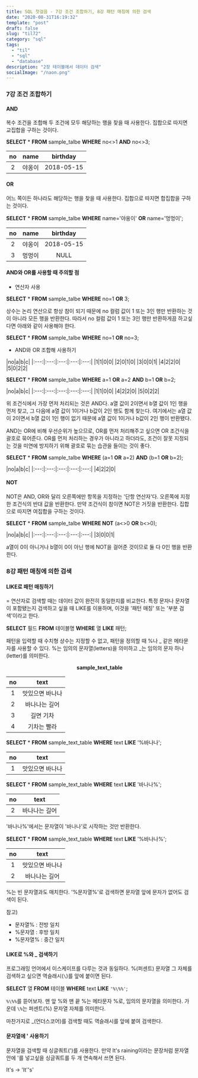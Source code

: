 ```yaml
---
title: SQL 첫걸음 - 7강 조건 조합하기, 8강 패턴 매칭에 의한 검색
date: "2020-08-31T16:19:32"
template: "post"
draft: false
slug: "til72"
category: "sql"
tags:
  - "til"
  - "sql"
  - "database"
description: "2장 테이블에서 데이터 검색"
socialImage: "/naon.png"
---
```


### 7강 조건 조합하기
#### AND
복수 조건을 조합해 두 조건에 모두 해당하는 행을 찾을 때 사용한다. 집합으로 따지면 교집합을 구하는 것이다.

**SELECT** * **FROM** sample_talbe **WHERE** no<>1 **AND** no<>3;

|no|name|birthday|
|:---:|:---:|:---:|
|2|야옹이|2018-05-15|

#### OR
어느 쪽이든 하나라도 해당하는 행을 찾을 때 사용한다. 집합으로 따지면 합집합을 구하는 것이다.

**SELECT** * **FROM** sample_talbe **WHERE** name='야옹이' **OR** name='멍멍이';

|no|name|birthday|
|:---:|:---:|:---:|
|2|야옹이|2018-05-15|
|3|멍멍이|NULL|

#### AND와 OR를 사용할 때 주의할 점
- 연산자 사용

**SELECT** * **FROM** sample_talbe **WHERE** no=1 **OR** 3;

상수는 논리 연산으로 항상 참이 되기 때문에 no 컬럼 값이 1 또는 3인 행만 반환하는 것이 아니라 모든 행을 반환한다. 따라서 no 컬럼 값이 1 또는 3인 행만 반환하게끔 하고싶다면 아래와 같이 사용해야 한다.

**SELECT** * **FROM** sample_talbe **WHERE** no=1 **OR** no=3;

- AND와 OR 조합해 사용하기

|no|a|b|c|
|:---:|:---:|:---:|:---:|:---:|
|1|1|0|0|
|2|0|1|0|
|3|0|0|1|
|4|2|2|0|
|5|0|2|2|

**SELECT** * **FROM** sample_talbe **WHERE** a=1 **OR** a=2 **AND** b=1 **OR** b=2;

|no|a|b|c|
|:---:|:---:|:---:|:---:|:---:|
|1|1|0|0|
|4|2|2|0|
|5|0|2|2|

위 조건식에서 가장 먼저 처리되는 것은 AND다. a열 값이 2이면서 b열 값이 1인 행을 먼저 찾고, 그 다음에 a열 값이 1이거나 b값이 2인 행도 함께 찾는다. 여기에서는 a열 값이 2이면서 b열 값이 1인 행이 없기 때문에 a열 값이 1이거나 b값이 2인 행이 반환됐다.

AND는 OR에 비해 우선순위가 높으므로, OR를 먼저 처리해주고 싶으면 OR 조건식을 괄호로 묶어준다. OR를 먼저 처리하는 경우가 아니라고 하더라도, 조건이 잘못 지정되는 것을 미연에 방지하기 위해 괄호로 묶는 습관을 들이는 것이 좋다.

**SELECT** * **FROM** sample_talbe **WHERE** (a=1 **OR** a=2) **AND** (b=1 **OR** b=2);

|no|a|b|c|
|:---:|:---:|:---:|:---:|:---:|
|4|2|2|0|

#### NOT
NOT은 AND, OR와 달리 오른쪽에만 항목을 지정하는 '단항 연산자'다. 오른쪽에 지정한 조건식의 반대 값을 반환한다. 만약 조건식이 참이면 NOT은 거짓을 반환한다. 집합으로 따지면 여집합을 구하는 것이다.

**SELECT** * **FROM** sample_talbe **WHERE NOT** (a<>0 **OR** b<>0);

|no|a|b|c|
|:---:|:---:|:---:|:---:|:---:|
|3|0|0|1|

a열이 0이 아니거나 b열이 0이 아닌 행에 NOT을 걸어준 것이므로 둘 다 0인 행을 반환한다.

### 8강 패턴 매칭에 의한 검색
#### LIKE로 패턴 매칭하기
= 연산자로 검색할 때는 데이터 값이 완전히 동일한지를 비교한다. 특정 문자나 문자열이 포함됐는지 검색하고 싶을 때 LIKE를 이용하며, 이것을 '패턴 매칭' 또는 '부분 검색'이라고 한다.

**SELECT** 필드 **FROM** 테이블명 **WHERE** 열 **LIKE** 패턴;

패턴을 입력할 때 수치형 상수는 지정할 수 없고, 패턴을 정의할 때 %나 _ 같은 메타문자를 사용할 수 있다. %는 임의의 문자열(letters)을 의미하고 _는 임의의 문자 하나(letter)를 의미한다.

**<center>sample_text_table</center>**

|no|text|
|:---:|:---:|
|1|맛있으면 바나나|
|2|바나나는 길어|
|3|길면 기차|
|4|기차는 빨라|

**SELECT** * **FROM** sample_text_table **WHERE** text **LIKE** '%바나나';

|no|text|
|:---:|:---:|
|1|맛있으면 바나나|

**SELECT** * **FROM** sample_text_table **WHERE** text **LIKE** '바나나%';

|no|text|
|:---:|:---:|
|2|바나나는 길어|

'바나나%'에서는 문자열이 '바나나'로 시작하는 것만 반환한다.

**SELECT** * **FROM** sample_text_table **WHERE** text **LIKE** '%바나나%';

|no|text|
|:---:|:---:|
|1|맛있으면 바나나|
|2|바나나는 길어|

%는 빈 문자열과도 매치한다. '%문자열%'로 검색하면 문자열 앞에 문자가 없어도 검색이 된다.

참고)
- 문자열% : 전방 일치
- %문자열 : 후방 일치
- %문자열% : 중간 일치

#### LIKE로 %와 _ 검색하기
프로그래밍 언어에서 이스케이프를 다루는 것과 동일하다. %(퍼센트) 문자열 그 자체를 검색하고 싶으면 역슬래시(`\`)를 앞에 붙이면 된다.

**SELECT** 열 **FROM** 테이블 **WHERE** text **LIKE** `'%\%%'`;

`%\%%`를 뜯어보자. 맨 앞 %와 맨 끝 %는 메타문자 %로, 임의의 문자열을 의미한다. 가운데 `\%`는 퍼센트(%) 문자열 자체를 의미한다.

마찬가지로 _(언더스코어)를 검색할 때도 역슬래시를 앞에 붙여 검색한다.

#### 문자열에 ' 사용하기
문자열을 검색할 때 싱글쿼트(')를 사용한다. 만약 It's raining이라는 문장처럼 문자열 안에 '를 넣고싶을 싱글쿼트를 두 개 연속해서 쓰면 된다.

It's → 'It''s'